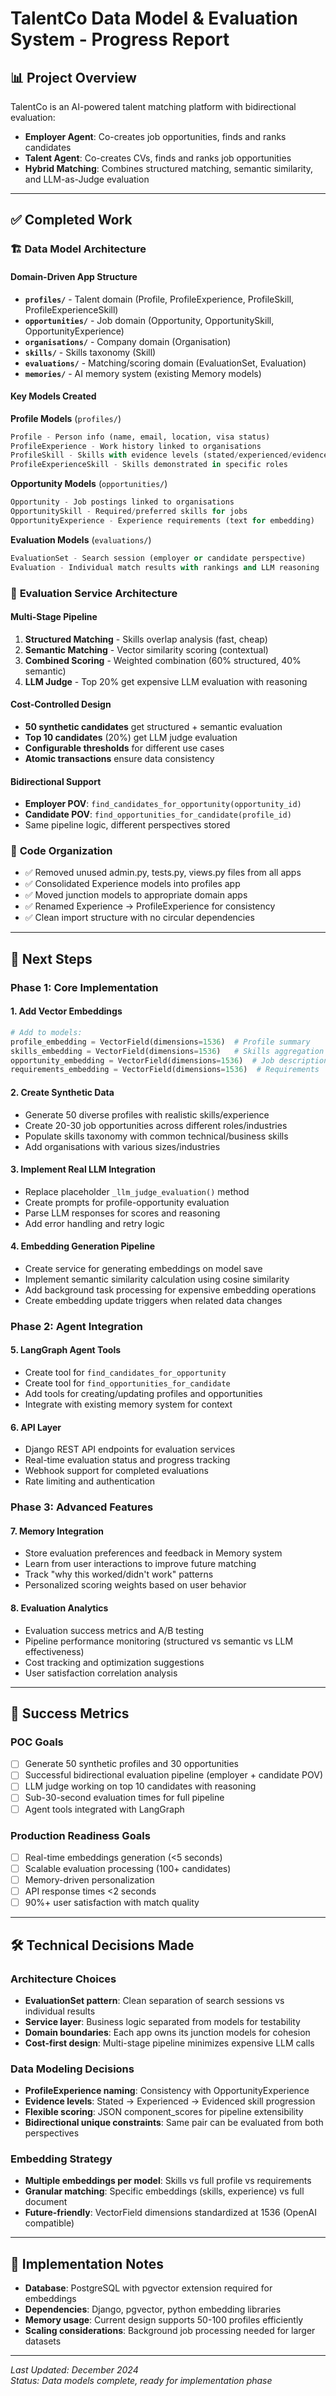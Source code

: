 # TalentCo Data Model & Evaluation System - Progress Report

## 📊 Project Overview

TalentCo is an AI-powered talent matching platform with bidirectional evaluation:
- **Employer Agent**: Co-creates job opportunities, finds and ranks candidates
- **Talent Agent**: Co-creates CVs, finds and ranks job opportunities  
- **Hybrid Matching**: Combines structured matching, semantic similarity, and LLM-as-Judge evaluation

---

## ✅ Completed Work

### 🏗️ **Data Model Architecture**

#### **Domain-Driven App Structure**
- **`profiles/`** - Talent domain (Profile, ProfileExperience, ProfileSkill, ProfileExperienceSkill)
- **`opportunities/`** - Job domain (Opportunity, OpportunitySkill, OpportunityExperience)  
- **`organisations/`** - Company domain (Organisation)
- **`skills/`** - Skills taxonomy (Skill)
- **`evaluations/`** - Matching/scoring domain (EvaluationSet, Evaluation)
- **`memories/`** - AI memory system (existing Memory models)

#### **Key Models Created**

**Profile Models** (`profiles/`)
```python
Profile - Person info (name, email, location, visa status)
ProfileExperience - Work history linked to organisations  
ProfileSkill - Skills with evidence levels (stated/experienced/evidenced)
ProfileExperienceSkill - Skills demonstrated in specific roles
```

**Opportunity Models** (`opportunities/`)
```python
Opportunity - Job postings linked to organisations
OpportunitySkill - Required/preferred skills for jobs
OpportunityExperience - Experience requirements (text for embedding)
```

**Evaluation Models** (`evaluations/`)
```python
EvaluationSet - Search session (employer or candidate perspective)
Evaluation - Individual match results with rankings and LLM reasoning
```

### 🔧 **Evaluation Service Architecture**

#### **Multi-Stage Pipeline**
1. **Structured Matching** - Skills overlap analysis (fast, cheap)
2. **Semantic Matching** - Vector similarity scoring (contextual)  
3. **Combined Scoring** - Weighted combination (60% structured, 40% semantic)
4. **LLM Judge** - Top 20% get expensive LLM evaluation with reasoning

#### **Cost-Controlled Design**
- **50 synthetic candidates** get structured + semantic evaluation
- **Top 10 candidates** (20%) get LLM judge evaluation
- **Configurable thresholds** for different use cases
- **Atomic transactions** ensure data consistency

#### **Bidirectional Support**
- **Employer POV**: `find_candidates_for_opportunity(opportunity_id)`
- **Candidate POV**: `find_opportunities_for_candidate(profile_id)`
- Same pipeline logic, different perspectives stored

### 🧹 **Code Organization**
- ✅ Removed unused admin.py, tests.py, views.py files from all apps
- ✅ Consolidated Experience models into profiles app  
- ✅ Moved junction models to appropriate domain apps
- ✅ Renamed Experience → ProfileExperience for consistency
- ✅ Clean import structure with no circular dependencies

---

## 🚧 Next Steps

### **Phase 1: Core Implementation** 

#### 1. **Add Vector Embeddings** 
```python
# Add to models:
profile_embedding = VectorField(dimensions=1536)  # Profile summary
skills_embedding = VectorField(dimensions=1536)   # Skills aggregation
opportunity_embedding = VectorField(dimensions=1536)  # Job description
requirements_embedding = VectorField(dimensions=1536)  # Requirements
```

#### 2. **Create Synthetic Data**
- Generate 50 diverse profiles with realistic skills/experience
- Create 20-30 job opportunities across different roles/industries
- Populate skills taxonomy with common technical/business skills
- Add organisations with various sizes/industries

#### 3. **Implement Real LLM Integration**
- Replace placeholder `_llm_judge_evaluation()` method
- Create prompts for profile-opportunity evaluation
- Parse LLM responses for scores and reasoning
- Add error handling and retry logic

#### 4. **Embedding Generation Pipeline**
- Create service for generating embeddings on model save
- Implement semantic similarity calculation using cosine similarity
- Add background task processing for expensive embedding operations
- Create embedding update triggers when related data changes

### **Phase 2: Agent Integration**

#### 5. **LangGraph Agent Tools**
- Create tool for `find_candidates_for_opportunity` 
- Create tool for `find_opportunities_for_candidate`
- Add tools for creating/updating profiles and opportunities
- Integrate with existing memory system for context

#### 6. **API Layer** 
- Django REST API endpoints for evaluation services
- Real-time evaluation status and progress tracking
- Webhook support for completed evaluations
- Rate limiting and authentication

### **Phase 3: Advanced Features**

#### 7. **Memory Integration**
- Store evaluation preferences and feedback in Memory system
- Learn from user interactions to improve future matching
- Track "why this worked/didn't work" patterns
- Personalized scoring weights based on user behavior

#### 8. **Evaluation Analytics**
- Evaluation success metrics and A/B testing
- Pipeline performance monitoring (structured vs semantic vs LLM effectiveness)
- Cost tracking and optimization suggestions
- User satisfaction correlation analysis

---

## 🎯 Success Metrics

### **POC Goals**
- [ ] Generate 50 synthetic profiles and 30 opportunities
- [ ] Successful bidirectional evaluation pipeline (employer + candidate POV)
- [ ] LLM judge working on top 10 candidates with reasoning
- [ ] Sub-30-second evaluation times for full pipeline
- [ ] Agent tools integrated with LangGraph

### **Production Readiness Goals**  
- [ ] Real-time embeddings generation (<5 seconds)
- [ ] Scalable evaluation processing (100+ candidates)
- [ ] Memory-driven personalization
- [ ] API response times <2 seconds
- [ ] 90%+ user satisfaction with match quality

---

## 🛠️ Technical Decisions Made

### **Architecture Choices**
- **EvaluationSet pattern**: Clean separation of search sessions vs individual results
- **Service layer**: Business logic separated from models for testability
- **Domain boundaries**: Each app owns its junction models for cohesion
- **Cost-first design**: Multi-stage pipeline minimizes expensive LLM calls

### **Data Modeling Decisions**
- **ProfileExperience naming**: Consistency with OpportunityExperience
- **Evidence levels**: Stated → Experienced → Evidenced skill progression
- **Flexible scoring**: JSON component_scores for pipeline extensibility
- **Bidirectional unique constraints**: Same pair can be evaluated from both perspectives

### **Embedding Strategy** 
- **Multiple embeddings per model**: Skills vs full profile vs requirements
- **Granular matching**: Specific embeddings (skills, experience) vs full document
- **Future-friendly**: VectorField dimensions standardized at 1536 (OpenAI compatible)

---

## 📝 Implementation Notes

- **Database**: PostgreSQL with pgvector extension required for embeddings
- **Dependencies**: Django, pgvector, python embedding libraries  
- **Memory usage**: Current design supports 50-100 profiles efficiently
- **Scaling considerations**: Background job processing needed for larger datasets

---

*Last Updated: December 2024*  
*Status: Data models complete, ready for implementation phase*